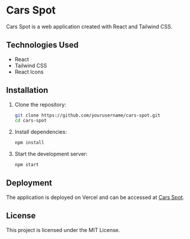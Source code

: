 # Cars Spot

Cars Spot is a web application created with React and Tailwind CSS.

## Technologies Used

- React
- Tailwind CSS
- React Icons

## Installation

1. Clone the repository:
   ```bash
   git clone https://github.com/yourusername/cars-spot.git
   cd cars-spot
   ```

2. Install dependencies:
   ```bash
   npm install
   ```

3. Start the development server:
   ```bash
   npm start
   ```

## Deployment

The application is deployed on Vercel and can be accessed at [Cars Spot](https://cars-spot.vercel.app/).

## License

This project is licensed under the MIT License.


